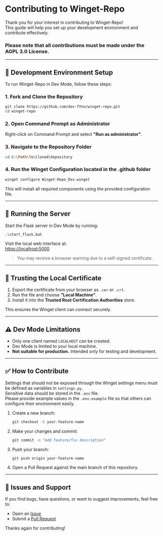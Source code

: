 # Contributing to Winget-Repo

Thank you for your interest in contributing to Winget-Repo!  
This guide will help you set up your development environment and contribute effectively.

### Please note that all contributions must be made under the AGPL 3.0 License.

---

## 🧰 Development Environment Setup

To run Winget-Repo in Dev Mode, follow these steps:

### 1. Fork and Clone the Repository

```bash
git clone https://github.com/dev-fYnn/winget-repo.git
cd winget-repo
```

### 2. Open Command Prompt as Administrator

Right-click on Command Prompt and select **"Run as administrator"**.

### 3. Navigate to the Repository Folder

```bash
cd C:\Path\To\Cloned\Repository
```

### 4. Run the Winget Configuration located in the .github folder

```bash
winget configure Winget-Repo_Dev.winget
```

This will install all required components using the provided configuration file.

---

## 🚀 Running the Server

Start the Flask server in Dev Mode by running:

```bash
.\start_flask.bat
```

Visit the local web interface at:  
[https://localhost:5000](https://localhost:5000)

> You may receive a browser warning due to a self-signed certificate.

---

## 🔐 Trusting the Local Certificate

1. Export the certificate from your browser as `.cer` or `.crt`.
2. Run the file and choose **"Local Machine"**.
3. Install it into the **Trusted Root Certification Authorities** store.

This ensures the Winget client can connect securely.

---

## ⚠️ Dev Mode Limitations

- Only one client named `LOCALHOST` can be created.
- Dev Mode is limited to your local machine.
- **Not suitable for production.** Intended only for testing and development.

---

## ✅ How to Contribute

Settings that should not be exposed through the Winget settings menu must be defined as variables in `settings.py`.  
Sensitive data should be stored in the `.env` file.  
Please provide example values in the `.env.example` file so that others can configure their environment easily.

1. Create a new branch:
   ```bash
   git checkout -b your-feature-name
   ```

2. Make your changes and commit:
   ```bash
   git commit -m "Add feature/fix description"
   ```

3. Push your branch:
   ```bash
   git push origin your-feature-name
   ```

4. Open a Pull Request against the main branch of this repository.

---

## 📝 Issues and Support

If you find bugs, have questions, or want to suggest improvements, feel free to:

- Open an [Issue](https://github.com/dev-fYnn/Winget-Repo/issues)
- Submit a [Pull Request](https://github.com/dev-fYnn/Winget-Repo/pulls)

Thanks again for contributing!

